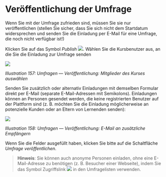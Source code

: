 # Veröffentlichung der Umfrage

Wenn Sie mit der Umfrage zufrieden sind, müssen Sie sie nur veröffentlichen \(stellen Sie sicher, dass Sie sich nicht dem Startdatum widersprechen und senden Sie die Einladung per E-Mail für eine Umfrage, die noch nicht verfügbar ist!\)

Klicken Sie auf das Symbol _Publish_ ![](../../.gitbook/assets/graphics293.png). Wählen Sie die Kursbenutzer aus, an die Sie die Einladung zur Umfrage senden

![](../../.gitbook/assets/images226.png)

_Illustration 157: Umfragen — Veröffentlichung: Mitglieder des Kurses auswählen_

Senden Sie zusätzlich oder alternativ Einladungen mit demselben Formular direkt per E-Mail \(separate E-Mail-Adressen mit Semikolons\). Einladungen können an Personen gesendet werden, die keine registrierten Benutzer auf der Plattform sind \(z. B. möchten Sie die Einladung möglicherweise an potenzielle Kunden oder an Eltern von Lernenden senden\):

![](../../.gitbook/assets/graphics296.png)

_Illustration 158: Umfragen — Veröffentlichung: E-Mail an zusätzliche Empfängern_

Wenn Sie die Felder ausgefüllt haben, klicken Sie bitte auf die Schaltfläche _Umfrage veröffentlichen_.

> **Hinweis**: Sie können auch anonyme Personen einladen, ohne eine E-Mail-Adresse zu benötigen \(z. B. Besucher einer Webseite\), indem Sie das Symbol Zugriffslink ![](../../.gitbook/assets/graphics294.png) in den Umfragelisten verwenden.